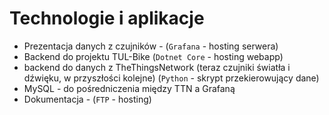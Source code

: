 # Technologie i aplikacje
* Prezentacja danych z czujników - (`Grafana` - hosting serwera)
* Backend do projektu TUL-Bike (`Dotnet Core` - hosting webapp)
* backend do danych z TheThingsNetwork (teraz czujniki światła i dźwięku, w przyszłości kolejne) (`Python` - skrypt przekierowujący dane)
* MySQL - do pośredniczenia między TTN a Grafaną
* Dokumentacja - (`FTP` - hosting)
